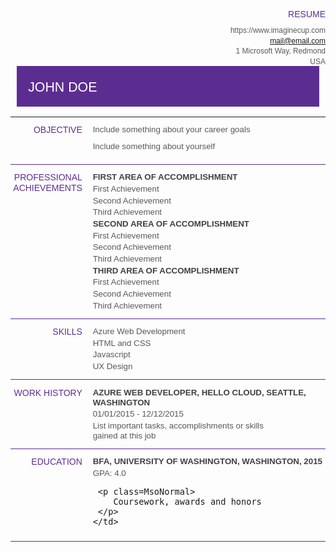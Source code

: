 # resume

<style>
@font-face
	{font-family:Calibri;
	panose-1:2 15 5 2 2 2 4 3 2 4;
	mso-font-charset:0;
	mso-generic-font-family:swiss;
	mso-font-pitch:variable;
	mso-font-signature:-536870145 1073786111 1 0 415 0;}
 /* Style Definitions */
 p.MsoNormal, li.MsoNormal, div.MsoNormal
	{mso-style-unhide:no;
	mso-style-qformat:yes;
	mso-style-parent:"";
	margin-top:2.0pt;
	margin-right:0in;
	margin-bottom:8.0pt;
	margin-left:0in;
	line-height:120%;
	mso-pagination:widow-orphan;
	font-size:10.0pt;
	font-family:"Calibri",sans-serif;
	mso-ascii-font-family:Calibri;
	mso-ascii-theme-font:minor-latin;
	mso-fareast-font-family:"Times New Roman";
	mso-fareast-theme-font:minor-fareast;
	mso-hansi-font-family:Calibri;
	mso-hansi-theme-font:minor-latin;
	mso-bidi-font-family:"Times New Roman";
	mso-bidi-theme-font:minor-bidi;
	color:#595959;
	mso-themecolor:text1;
	mso-themetint:166;
	mso-font-kerning:10.0pt;
	mso-fareast-language:JA;}
h1
	{mso-style-qformat:yes;
	mso-style-next:Normal;
	margin-top:2.0pt;
	margin-right:0in;
	margin-bottom:8.0pt;
	margin-left:0in;
	text-align:right;
	line-height:120%;
	mso-pagination:widow-orphan;
	mso-outline-level:1;
	font-size:10.5pt;
	font-family:"Calibri",sans-serif;
	mso-ascii-font-family:Calibri;
	mso-ascii-theme-font:major-latin;
	mso-fareast-font-family:"Times New Roman";
	mso-fareast-theme-font:major-fareast;
	mso-hansi-font-family:Calibri;
	mso-hansi-theme-font:major-latin;
	mso-bidi-font-family:"Times New Roman";
	mso-bidi-theme-font:major-bidi;
	color:#5C2D91;
	mso-themecolor:accent1;
	text-transform:uppercase;
	mso-font-kerning:10.0pt;
	mso-fareast-language:JA;
	font-weight:normal;}
h2
	{mso-style-qformat:yes;
	mso-style-next:Normal;
	margin-top:2.0pt;
	margin-right:0in;
	margin-bottom:2.0pt;
	margin-left:0in;
	line-height:120%;
	mso-pagination:widow-orphan lines-together;
	page-break-after:avoid;
	mso-outline-level:2;
	font-size:10.0pt;
	font-family:"Calibri",sans-serif;
	mso-ascii-font-family:Calibri;
	mso-ascii-theme-font:major-latin;
	mso-fareast-font-family:"Times New Roman";
	mso-fareast-theme-font:major-fareast;
	mso-hansi-font-family:Calibri;
	mso-hansi-theme-font:major-latin;
	mso-bidi-font-family:"Times New Roman";
	mso-bidi-theme-font:major-bidi;
	color:#404040;
	mso-themecolor:text1;
	mso-themetint:191;
	text-transform:uppercase;
	mso-font-kerning:10.0pt;
	mso-ligatures:standardcontextual;
	mso-fareast-language:JA;}
p.ResumeText, li.ResumeText, div.ResumeText
	{mso-style-name:"Resume Text";
	mso-style-unhide:no;
	mso-style-qformat:yes;
	margin-top:2.0pt;
	margin-right:1.0in;
	margin-bottom:2.0pt;
	margin-left:0in;
	line-height:120%;
	mso-pagination:widow-orphan;
	font-size:10.0pt;
	font-family:"Calibri",sans-serif;
	mso-ascii-font-family:Calibri;
	mso-ascii-theme-font:minor-latin;
	mso-fareast-font-family:"Times New Roman";
	mso-fareast-theme-font:minor-fareast;
	mso-hansi-font-family:Calibri;
	mso-hansi-theme-font:minor-latin;
	mso-bidi-font-family:"Times New Roman";
	mso-bidi-theme-font:minor-bidi;
	color:#595959;
	mso-themecolor:text1;
	mso-themetint:166;
	mso-font-kerning:10.0pt;
	mso-fareast-language:JA;}
p.ContactInfo, li.ContactInfo, div.ContactInfo
	{mso-style-name:"Contact Info";
	mso-style-unhide:no;
	mso-style-qformat:yes;
	margin-top:2.0pt;
	margin-right:0in;
	margin-bottom:0in;
	margin-left:0in;
	margin-bottom:.0001pt;
	text-align:right;
	mso-pagination:widow-orphan;
	font-size:9.0pt;
	font-family:"Calibri",sans-serif;
	mso-ascii-font-family:Calibri;
	mso-ascii-theme-font:minor-latin;
	mso-fareast-font-family:"Times New Roman";
	mso-fareast-theme-font:minor-fareast;
	mso-hansi-font-family:Calibri;
	mso-hansi-theme-font:minor-latin;
	mso-bidi-font-family:"Times New Roman";
	mso-bidi-theme-font:minor-bidi;
	color:#595959;
	mso-themecolor:text1;
	mso-themetint:166;
	mso-font-kerning:10.0pt;
	mso-fareast-language:JA;}
p.Name, li.Name, div.Name
	{mso-style-name:Name;
	mso-style-unhide:no;
	mso-style-qformat:yes;
	mso-style-next:Normal;
	margin-top:12.0pt;
	margin-right:.1in;
	margin-bottom:8.0pt;
	margin-left:.1in;
	line-height:120%;
	mso-pagination:widow-orphan;
	background:#5C2D91;
	mso-background-themecolor:accent1;
	border:none;
	mso-border-alt:solid #5C2D91 .5pt;
	mso-border-themecolor:accent1;
	padding:0in;
	mso-padding-alt:4.0pt 6.0pt 4.0pt 6.0pt;
	font-size:16.0pt;
	font-family:"Calibri",sans-serif;
	mso-ascii-font-family:Calibri;
	mso-ascii-theme-font:major-latin;
	mso-fareast-font-family:"Times New Roman";
	mso-fareast-theme-font:major-fareast;
	mso-hansi-font-family:Calibri;
	mso-hansi-theme-font:major-latin;
	mso-bidi-font-family:"Times New Roman";
	mso-bidi-theme-font:major-bidi;
	color:white;
	mso-themecolor:background1;
	text-transform:uppercase;
	mso-font-kerning:10.0pt;
	mso-fareast-language:JA;}
</style>

<p class=ContactInfo>
	https://www.imaginecup.com
</p>

<p class=ContactInfo>
 	<a href="">
 		mail@email.com
 	</a>
</p>

<p class=ContactInfo>
	1 Microsoft Way, Redmond

<p class=ContactInfo>
	USA
</p>

<div style='mso-element:para-border-div;border:solid #5C2D91 1.0pt;mso-border-themecolor:accent1;mso-border-alt:solid #5C2D91 .5pt;
 mso-border-themecolor:accent1;padding:4.0pt 6.0pt 4.0pt 6.0pt;background:#5C2D91;mso-background-themecolor:accent1;margin-left:.1in;margin-right:.1in'>
	<p class=Name>
		John Doe
	</p>
</div>

<table class=ResumeTable border=0 cellspacing=0 cellpadding=0 title="Resume text" summary=Resume width="100%" style='width:100.0%;border-collapse:collapse;mso-yfti-tbllook:1184;mso-padding-alt:.1in 0in .1in 0in'>
 <td width=119 valign=top style='width:88.9pt;border:none;border-bottom:solid #5C2D91 1.0pt;mso-border-bottom-themecolor:accent1;mso-border-bottom-alt:solid #5C2D91 .5pt;mso-border-bottom-themecolor:accent1;padding:.1in 0in .1in 0in'>
  <h1>
  	Objective
  </h1>
 </td>

<td width=31 valign=top style='width:23.6pt;border:none;border-bottom:solid #5C2D91 1.0pt;mso-border-bottom-themecolor:accent1;mso-border-bottom-alt:solid #5C2D91 .5pt;mso-border-bottom-themecolor:accent1;padding:.1in 0in .1in 0in'>
</td>

<td width=522 valign=top style='width:391.5pt;border:none;border-bottom:solid #5C2D91 1.0pt;mso-border-bottom-themecolor:accent1;mso-border-bottom-alt:solid #5C2D91 .5pt;mso-border-bottom-themecolor:accent1;padding:.1in 0in .1in 0in'>
	<p class=MsoNormal>
		Include something about your career goals
	</p>
	<p class=MsoNormal>
		Include something about yourself
	</p>
	<p class=MsoNormal>
	</p>
</td>

<tr style='mso-yfti-irow:1'>
  <td width=119 valign=top style='width:88.9pt;border:none;border-bottom:solid #5C2D91 1.0pt;mso-border-bottom-themecolor:accent1;mso-border-top-alt:solid #5C2D91 .5pt;mso-border-top-themecolor:accent1;mso-border-top-alt:solid #5C2D91 .5pt;mso-border-top-themecolor:accent1;mso-border-bottom-alt:solid #5C2D91 .5pt;mso-border-bottom-themecolor:accent1;padding:.1in 0in .1in 0in'>
  	<h1>
  		Professional Achievements
  	</h1>
  </td>
  <td width=31 valign=top style='width:23.6pt;border:none;border-bottom:solid #5C2D91 1.0pt;mso-border-bottom-themecolor:accent1;mso-border-top-alt:solid #5C2D91 .5pt;mso-border-top-themecolor:accent1;mso-border-top-alt:solid #5C2D91 .5pt;mso-border-top-themecolor:accent1;mso-border-bottom-alt:solid #5C2D91 .5pt;mso-border-bottom-themecolor:accent1;padding:.1in 0in .1in 0in'>
  </td>
  <td width=522 valign=top style='width:391.5pt;border:none;border-bottom:solid #5C2D91 1.0pt;mso-border-bottom-themecolor:accent1;mso-border-top-alt:solid #5C2D91 .5pt;mso-border-top-themecolor:accent1;mso-border-top-alt:solid #5C2D91 .5pt;mso-border-top-themecolor:accent1;mso-border-bottom-alt:solid #5C2D91 .5pt;mso-border-bottom-themecolor:accent1;padding:.1in 0in .1in 0in'>
	<span style='font-size:10.0pt;line-height:120%;font-family:"Calibri",sans-serif;mso-ascii-theme-font:minor-latin;mso-fareast-font-family:"Times New Roman";mso-fareast-theme-font:minor-fareast;mso-hansi-theme-font:minor-latin;mso-bidi-font-family:"Times New Roman";mso-bidi-theme-font:minor-bidi;mso-font-kerning:10.0pt;mso-ansi-language:EN-US;mso-fareast-language:JA;mso-bidi-language:AR-SA'>
	</span>
	<h2>
		<span style='color:#404040;mso-themecolor:text1;mso-themetint:191'>
			First Area of Accomplishment
		</span>
	</h2>
    <p class=ResumeText>
    	First Achievement 
    </p>
    <p class=ResumeText>
    	Second Achievement 
    </p>
    <p class=ResumeText>
    	Third Achievement
    </p>
  <span style='font-size:10.0pt;line-height:120%;font-family:"Calibri",sans-serif;mso-ascii-theme-font:minor-latin;mso-fareast-font-family:"Times New Roman";mso-fareast-theme-font:minor-fareast;mso-hansi-theme-font:minor-latin;mso-bidi-font-family:"Times New Roman";mso-bidi-theme-font:minor-bidi;mso-font-kerning:10.0pt;mso-ansi-language:EN-US;mso-fareast-language:JA;mso-bidi-language:AR-SA'>
  </span>
  <h2>
  	<span class=MsoPlaceholderText>
  		<span style='color:#404040;mso-themecolor:text1;mso-themetint:191'>
  			Second Area of Accomplishment
  		</span>
  	</span>
  </h2>
    <p class=ResumeText>
    	First Achievement
    </p>
      <p class=ResumeText>
      	Second Achievement
      </p>
    <p class=ResumeText>
    	Third Achievement
    </p>
  <span style='font-size:10.0pt;line-height:120%;font-family:"Calibri",sans-serif;mso-ascii-theme-font:minor-latin;mso-fareast-font-family:"Times New Roman";mso-fareast-theme-font:minor-fareast;mso-hansi-theme-font:minor-latin;mso-bidi-font-family:"Times New Roman";mso-bidi-theme-font:minor-bidi;mso-font-kerning:10.0pt;mso-ansi-language:EN-US;mso-fareast-language:JA;mso-bidi-language:AR-SA'>
  </span>
  <h2>
     <span class=MsoPlaceholderText>
     	<span style='color:#404040;mso-themecolor:text1;mso-themetint:191'>
     		Third area of accomplishment
     	</span>
     </span>
   </h2>
    <p class=ResumeText>
    	First Achievement
    </p>
   <p class=ResumeText>
   		Second Achievement
   </p>
    <p class=ResumeText>
    	Third Achievement
    </p>
  </td>
 </tr>

<tr style='mso-yfti-irow:2'>
  <td width=119 valign=top style='width:88.9pt;border:none;border-bottom:solid #5C2D91 1.0pt;mso-border-bottom-themecolor:accent1;mso-border-top-alt:solid #5C2D91 .5pt;mso-border-top-themecolor:accent1;mso-border-top-alt:solid #5C2D91 .5pt;mso-border-top-themecolor:accent1;mso-border-bottom-alt:solid #5C2D91 .5pt;mso-border-bottom-themecolor:accent1;padding:.1in 0in .1in 0in'>
  	<h1>
  		Skills
  	</h1>
  </td>
  <td width=31 valign=top style='width:23.6pt;border:none;border-bottom:solid #5C2D91 1.0pt;mso-border-bottom-themecolor:accent1;mso-border-top-alt:solid #5C2D91 .5pt;mso-border-top-themecolor:accent1;mso-border-top-alt:solid #5C2D91 .5pt;mso-border-top-themecolor:accent1;mso-border-bottom-alt:solid #5C2D91 .5pt;mso-border-bottom-themecolor:accent1;padding:.1in 0in .1in 0in'>
  </td>
  <td width=522 valign=top style='width:391.5pt;border:none;border-bottom:solid #5C2D91 1.0pt;mso-border-bottom-themecolor:accent1;mso-border-top-alt:solid #5C2D91 .5pt;mso-border-top-themecolor:accent1;mso-border-top-alt:solid #5C2D91 .5pt;mso-border-top-themecolor:accent1;mso-border-bottom-alt:solid #5C2D91 .5pt;
  mso-border-bottom-themecolor:accent1;padding:.1in 0in .1in 0in'>
  	<span style='font-size:10.0pt;line-height:120%;font-family:"Calibri",sans-serif;mso-ascii-theme-font:minor-latin;mso-fareast-font-family:"Times New Roman";mso-fareast-theme-font:minor-fareast;mso-hansi-theme-font:minor-latin;mso-bidi-font-family:"Times New Roman";mso-bidi-theme-font:minor-bidi;mso-font-kerning:10.0pt;mso-ansi-language:EN-US;mso-fareast-language:JA;mso-bidi-language:AR-SA'>
  	<p class=ResumeText>
  		Azure Web Development
  	</p>
    <p class=ResumeText>
    	HTML and CSS
    </p>
    <p class=ResumeText>
    	Javascript
    </p>
    <p class=ResumeText>
    	UX Design
    </p>
  </td>
 </tr>

<tr style='mso-yfti-irow:3'>
  <td width=119 valign=top style='width:88.9pt;border:none;border-bottom:solid #5C2D91 1.0pt;mso-border-bottom-themecolor:accent1;mso-border-top-alt:solid #5C2D91 .5pt;mso-border-top-themecolor:accent1;mso-border-top-alt:solid #5C2D91 .5pt;mso-border-top-themecolor:accent1;mso-border-bottom-alt:solid #5C2D91 .5pt;mso-border-bottom-themecolor:accent1;padding:.1in 0in .1in 0in'>
  	<h1>
  		Work History
  	</h1>
  </td>
  <td width=31 valign=top style='width:23.6pt;border:none;border-bottom:solid #5C2D91 1.0pt;mso-border-bottom-themecolor:accent1;mso-border-top-alt:solid #5C2D91 .5pt;mso-border-top-themecolor:accent1;mso-border-top-alt:solid #5C2D91 .5pt;mso-border-top-themecolor:accent1;mso-border-bottom-alt:solid #5C2D91 .5pt;mso-border-bottom-themecolor:accent1;padding:.1in 0in .1in 0in'>
  	<p class=MsoNormal>
  	</p>
  </td>
  <td width=522 valign=top style='width:391.5pt;border:none;border-bottom:solid #5C2D91 1.0pt;mso-border-bottom-themecolor:accent1;mso-border-top-alt:solid #5C2D91 .5pt;mso-border-top-themecolor:accent1;mso-border-top-alt:solid #5C2D91 .5pt;mso-border-top-themecolor:accent1;mso-border-bottom-alt:solid #5C2D91 .5pt;
  mso-border-bottom-themecolor:accent1;padding:.1in 0in .1in 0in'>
  	<span style='font-size:10.0pt;line-height:120%;font-family:"Calibri",sans-serif;mso-ascii-theme-font:minor-latin;mso-fareast-font-family:"Times New Roman";mso-fareast-theme-font:minor-fareast;mso-hansi-theme-font:minor-latin;mso-bidi-font-family:"Times New Roman";mso-bidi-theme-font:minor-bidi;mso-font-kerning:10.0pt;mso-ansi-language:EN-US;mso-fareast-language:JA;mso-bidi-language:AR-SA'>
  	</span>
     <h2>
     	Azure Web Developer, Hello Cloud, Seattle, Washington
     </h2>
    <p class=ResumeText>
    	01/01/2015 - 12/12/2015
    </p>
    <p class=ResumeText>
    	List important tasks, accomplishments or skills gained at this job
    </p>
 

<tr style='mso-yfti-irow:4'>
  <td width=119 valign=top style='width:88.9pt;border:none;border-bottom:solid #5C2D91 1.0pt;mso-border-bottom-themecolor:accent1;mso-border-top-alt:solid #5C2D91 .5pt;mso-border-top-themecolor:accent1;mso-border-top-alt:solid #5C2D91 .5pt;mso-border-top-themecolor:accent1;mso-border-bottom-alt:solid #5C2D91 .5pt;mso-border-bottom-themecolor:accent1;padding:.1in 0in .1in 0in'>
  <h1>
  	Education
  </h1>
  </td>
  <td width=31 valign=top style='width:23.6pt;border:none;border-bottom:solid #5C2D91 1.0pt;mso-border-bottom-themecolor:accent1;mso-border-top-alt:solid #5C2D91 .5pt;mso-border-top-themecolor:accent1;mso-border-top-alt:solid #5C2D91 .5pt;mso-border-top-themecolor:accent1;mso-border-bottom-alt:solid #5C2D91 .5pt;mso-border-bottom-themecolor:accent1;padding:.1in 0in .1in 0in'>
  </td>
  <td width=522 valign=top style='width:391.5pt;border:none;border-bottom:solid #5C2D91 1.0pt;mso-border-bottom-themecolor:accent1;mso-border-top-alt:solid #5C2D91 .5pt;mso-border-top-themecolor:accent1;mso-border-top-alt:solid #5C2D91 .5pt;mso-border-top-themecolor:accent1;mso-border-bottom-alt:solid #5C2D91 .5pt;mso-border-bottom-themecolor:accent1;padding:.1in 0in .1in 0in'><span style='font-size:10.0pt;line-height:120%;font-family:"Calibri",sans-serif;mso-ascii-theme-font:minor-latin;mso-fareast-font-family:"Times New Roman";mso-fareast-theme-font:minor-fareast;mso-hansi-theme-font:minor-latin;mso-bidi-font-family:"Times New Roman";mso-bidi-theme-font:minor-bidi;mso-font-kerning:10.0pt;mso-ansi-language:EN-US;mso-fareast-language:JA;mso-bidi-language:AR-SA'>
  </span>
     <h2>
     	BFA, University of Washington, Washington, 2015
     </h2>
     <p class=MsoNormal>
     	GPA: 4.0
     </p>

     <p class=MsoNormal>
     	Coursework, awards and honors
     </p>
    </td>
 </tr>

</table>

</div>

</body>

</html>

